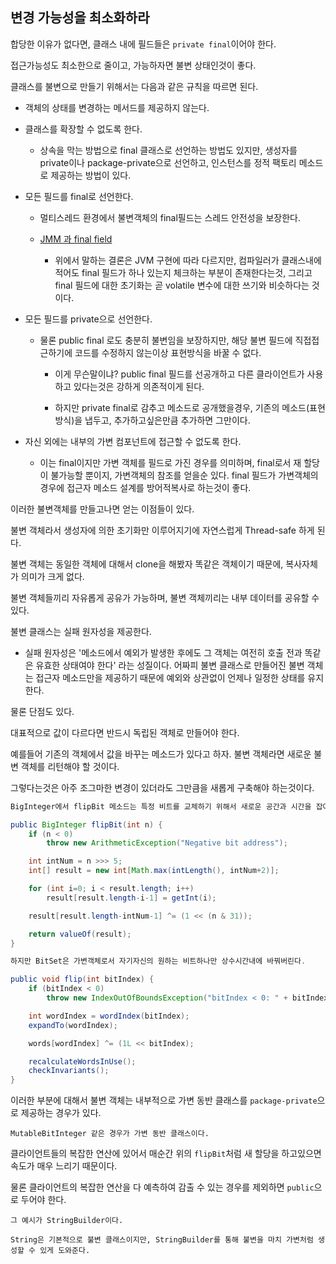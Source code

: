 ## 변경 가능성을 최소화하라

합당한 이유가 없다면, 클래스 내에 필드들은 `private final`이어야 한다.

접근가능성도 최소한으로 줄이고, 가능하자면 불변 상태인것이 좋다.

클래스를 불변으로 만들기 위해서는 다음과 같은 규칙을 따르면 된다.

- 객체의 상태를 변경하는 메서드를 제공하지 않는다.

- 클래스를 확장할 수 없도록 한다.

    - 상속을 막는 방법으로 final 클래스로 선언하는 방법도 있지만, 생성자를 private이나 package-private으로 선언하고, 인스턴스를 정적 팩토리 메소드로 제공하는 방법이 있다.

- 모든 필드를 final로 선언한다.

    - 멀티스레드 환경에서 불변객체의 final필드는 스레드 안전성을 보장한다.

    - <a href="https://stackoverflow.com/questions/22743223/are-final-fields-really-useful-regarding-thread-safety">JMM 과 final field</a>

        - 위에서 말하는 결론은 JVM 구현에 따라 다르지만, 컴파일러가 클래스내에 적어도 final 필드가 하나 있는지 체크하는 부분이 존재한다는것, 그리고 final 필드에 대한 초기화는 곧 volatile 변수에 대한 쓰기와 비슷하다는 것이다.

- 모든 필드를 private으로 선언한다.

    - 물론 public final 로도 충분히 불변임을 보장하지만, 해당 불변 필드에 직접접근하기에 코드를 수정하지 않는이상 표현방식을 바꿀 수 없다.

        - 이게 무슨말이냐? public final 필드를 선공개하고 다른 클라이언트가 사용하고 있다는것은 강하게 의존적이게 된다.

        - 하지만 private final로 감추고 메소드로 공개했을경우, 기존의 메소드(표현방식)을 냅두고, 추가하고싶은만큼 추가하면 그만이다.

- 자신 외에는 내부의 가변 컴포넌트에 접근할 수 없도록 한다.

    - 이는 final이지만 가변 객체를 필드로 가진 경우를 의미하며, final로서 재 할당이 불가능할 뿐이지, 가변객체의 참조를 얻을순 있다. final 필드가 가변객체의 경우에 접근자 메소드 설계를 방어적복사로 하는것이 좋다.



이러한 불변객체를 만들고나면 얻는 이점들이 있다.

불변 객체라서 생성자에 의한 초기화만 이루어지기에 자연스럽게 Thread-safe 하게 된다.

불변 객체는 동일한 객체에 대해서 clone을 해봤자 똑같은 객체이기 때문에, 복사자체가 의미가 크게 없다.

불변 객체들끼리 자유롭게 공유가 가능하며, 불변 객체끼리는 내부 데이터를 공유할 수 있다.

불변 클래스는 실패 원자성을 제공한다.

- 실패 원자성은 '메소드에서 예외가 발생한 후에도 그 객체는 여전히 호출 전과 똑같은 유효한 상태여야 한다' 라는 성질이다. 어짜피 불변 클래스로 만들어진 불변 객체는 접근자 메소드만을 제공하기 때문에 예외와 상관없이 언제나 일정한 상태를 유지한다.


물론 단점도 있다.

대표적으로 값이 다르다면 반드시 독립된 객체로 만들어야 한다.

예를들어 기존의 객체에서 값을 바꾸는 메소드가 있다고 하자. 불변 객체라면 새로운 불변 객체를 리턴해야 할 것이다.

그렇다는것은 아주 조그마한 변경이 있더라도 그만큼을 새롭게 구축해야 하는것이다.

```java
BigInteger에서 flipBit 메소드는 특정 비트를 교체하기 위해서 새로운 공간과 시간을 잡아먹는다.

public BigInteger flipBit(int n) {
    if (n < 0)
        throw new ArithmeticException("Negative bit address");

    int intNum = n >>> 5;
    int[] result = new int[Math.max(intLength(), intNum+2)];

    for (int i=0; i < result.length; i++)
        result[result.length-i-1] = getInt(i);

    result[result.length-intNum-1] ^= (1 << (n & 31));

    return valueOf(result);
}

하지만 BitSet은 가변객체로서 자기자신의 원하는 비트하나만 상수시간내에 바꿔버린다.

public void flip(int bitIndex) {
    if (bitIndex < 0)
        throw new IndexOutOfBoundsException("bitIndex < 0: " + bitIndex);

    int wordIndex = wordIndex(bitIndex);
    expandTo(wordIndex);

    words[wordIndex] ^= (1L << bitIndex);

    recalculateWordsInUse();
    checkInvariants();
}
```

이러한 부분에 대해서 불변 객체는 내부적으로 가변 동반 클래스를 `package-private`으로 제공하는 경우가 있다.

```
MutableBitInteger 같은 경우가 가변 동반 클래스이다.
```

클라이언트들의 복잡한 연산에 있어서 매순간 위의 `flipBit`처럼 새 할당을 하고있으면 속도가 매우 느리기 때문이다.

물론 클라이언트의 복잡한 연산을 다 예측하여 감출 수 있는 경우를 제외하면 `public`으로 두어야 한다.

```
그 예시가 StringBuilder이다.

String은 기본적으로 불변 클래스이지만, StringBuilder를 통해 불변을 마치 가변처럼 생성할 수 있게 도와준다.
```






